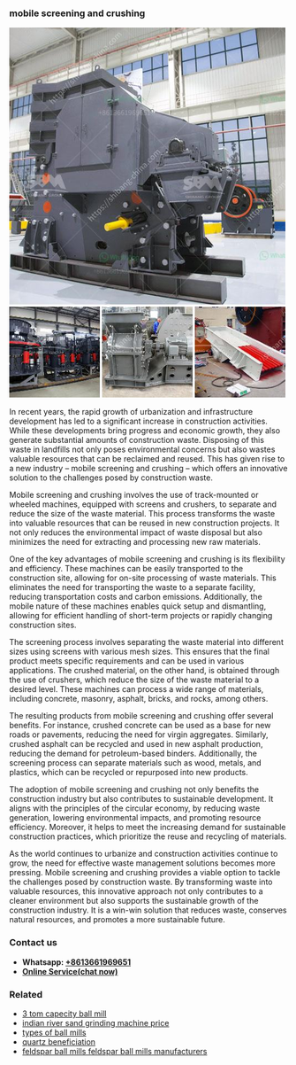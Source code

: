 <h3>mobile screening and crushing</h3><img src='1703042263.jpg' alt=''><p>In recent years, the rapid growth of urbanization and infrastructure development has led to a significant increase in construction activities. While these developments bring progress and economic growth, they also generate substantial amounts of construction waste. Disposing of this waste in landfills not only poses environmental concerns but also wastes valuable resources that can be reclaimed and reused. This has given rise to a new industry – mobile screening and crushing – which offers an innovative solution to the challenges posed by construction waste.</p><p>Mobile screening and crushing involves the use of track-mounted or wheeled machines, equipped with screens and crushers, to separate and reduce the size of the waste material. This process transforms the waste into valuable resources that can be reused in new construction projects. It not only reduces the environmental impact of waste disposal but also minimizes the need for extracting and processing new raw materials.</p><p>One of the key advantages of mobile screening and crushing is its flexibility and efficiency. These machines can be easily transported to the construction site, allowing for on-site processing of waste materials. This eliminates the need for transporting the waste to a separate facility, reducing transportation costs and carbon emissions. Additionally, the mobile nature of these machines enables quick setup and dismantling, allowing for efficient handling of short-term projects or rapidly changing construction sites.</p><p>The screening process involves separating the waste material into different sizes using screens with various mesh sizes. This ensures that the final product meets specific requirements and can be used in various applications. The crushed material, on the other hand, is obtained through the use of crushers, which reduce the size of the waste material to a desired level. These machines can process a wide range of materials, including concrete, masonry, asphalt, bricks, and rocks, among others.</p><p>The resulting products from mobile screening and crushing offer several benefits. For instance, crushed concrete can be used as a base for new roads or pavements, reducing the need for virgin aggregates. Similarly, crushed asphalt can be recycled and used in new asphalt production, reducing the demand for petroleum-based binders. Additionally, the screening process can separate materials such as wood, metals, and plastics, which can be recycled or repurposed into new products.</p><p>The adoption of mobile screening and crushing not only benefits the construction industry but also contributes to sustainable development. It aligns with the principles of the circular economy, by reducing waste generation, lowering environmental impacts, and promoting resource efficiency. Moreover, it helps to meet the increasing demand for sustainable construction practices, which prioritize the reuse and recycling of materials.</p><p>As the world continues to urbanize and construction activities continue to grow, the need for effective waste management solutions becomes more pressing. Mobile screening and crushing provides a viable option to tackle the challenges posed by construction waste. By transforming waste into valuable resources, this innovative approach not only contributes to a cleaner environment but also supports the sustainable growth of the construction industry. It is a win-win solution that reduces waste, conserves natural resources, and promotes a more sustainable future.</p><h3>Contact us</h3><ul><li><strong>Whatsapp:&nbsp;<a href="https://wa.me/8613661969651">+8613661969651</a></strong></li><li><a href="https://swt.shibang-china.com/?git&amp;zhl&amp;mobile screening and crushing"><strong>Online Service(chat now)</strong></a></li></ul><h3>Related</h3><ul><li><a href='3 tom capecity ball mill.md'>3 tom capecity ball mill</a></li><li><a href='indian river sand grinding machine price.md'>indian river sand grinding machine price</a></li><li><a href='types of ball mills.md'>types of ball mills</a></li><li><a href='quartz beneficiation.md'>quartz beneficiation</a></li><li><a href='feldspar ball mills feldspar ball mills manufacturers.md'>feldspar ball mills feldspar ball mills manufacturers</a></li></ul>